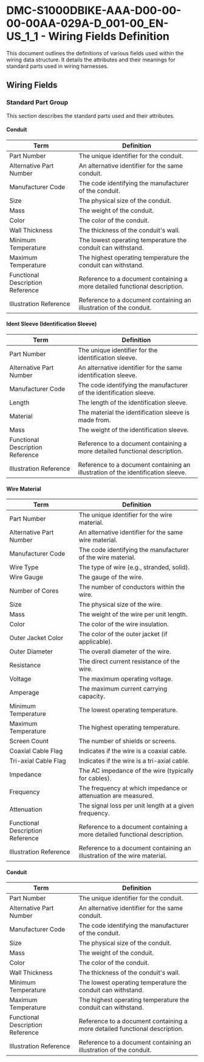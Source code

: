 # DMC-S1000DBIKE-AAA-D00-00-00-00AA-029A-D_001-00_EN-US_1_1 - Wiring Fields Definition

This document outlines the definitions of various fields used within the wiring data structure. It details the attributes and their meanings for standard parts used in wiring harnesses.

## Wiring Fields

### Standard Part Group

This section describes the standard parts used and their attributes.

#### Conduit

| Term                   | Definition                               |
|------------------------|-------------------------------------------|
| Part Number            | The unique identifier for the conduit.   |
| Alternative Part Number | An alternative identifier for the same conduit. |
| Manufacturer Code      | The code identifying the manufacturer of the conduit. |
| Size                   | The physical size of the conduit.       |
| Mass                   | The weight of the conduit.              |
| Color                  | The color of the conduit.               |
| Wall Thickness         | The thickness of the conduit's wall.    |
| Minimum Temperature    | The lowest operating temperature the conduit can withstand. |
| Maximum Temperature    | The highest operating temperature the conduit can withstand. |
| Functional Description Reference | Reference to a document containing a more detailed functional description. |
| Illustration Reference | Reference to a document containing an illustration of the conduit. |

#### Ident Sleeve (Identification Sleeve)

| Term                   | Definition                               |
|------------------------|-------------------------------------------|
| Part Number            | The unique identifier for the identification sleeve. |
| Alternative Part Number | An alternative identifier for the same identification sleeve. |
| Manufacturer Code      | The code identifying the manufacturer of the identification sleeve. |
| Length                 | The length of the identification sleeve. |
| Material               | The material the identification sleeve is made from. |
| Mass                   | The weight of the identification sleeve. |
| Functional Description Reference | Reference to a document containing a more detailed functional description. |
| Illustration Reference | Reference to a document containing an illustration of the identification sleeve. |

#### Wire Material

| Term                   | Definition                               |
|------------------------|-------------------------------------------|
| Part Number            | The unique identifier for the wire material. |
| Alternative Part Number | An alternative identifier for the same wire material. |
| Manufacturer Code      | The code identifying the manufacturer of the wire material. |
| Wire Type              | The type of wire (e.g., stranded, solid). |
| Wire Gauge             | The gauge of the wire.                   |
| Number of Cores        | The number of conductors within the wire. |
| Size                   | The physical size of the wire.           |
| Mass                   | The weight of the wire per unit length. |
| Color                  | The color of the wire insulation.       |
| Outer Jacket Color     | The color of the outer jacket (if applicable). |
| Outer Diameter         | The overall diameter of the wire.        |
| Resistance             | The direct current resistance of the wire. |
| Voltage                | The maximum operating voltage.           |
| Amperage               | The maximum current carrying capacity.   |
| Minimum Temperature    | The lowest operating temperature.        |
| Maximum Temperature    | The highest operating temperature.       |
| Screen Count           | The number of shields or screens.        |
| Coaxial Cable Flag     | Indicates if the wire is a coaxial cable. |
| Tri-axial Cable Flag   | Indicates if the wire is a tri-axial cable. |
| Impedance              | The AC impedance of the wire (typically for cables). |
| Frequency              | The frequency at which impedance or attenuation are measured. |
| Attenuation            | The signal loss per unit length at a given frequency. |
| Functional Description Reference | Reference to a document containing a more detailed functional description. |
| Illustration Reference | Reference to a document containing an illustration of the wire material. |

#### Conduit

| Term                   | Definition                               |
|------------------------|-------------------------------------------|
| Part Number            | The unique identifier for the conduit.   |
| Alternative Part Number | An alternative identifier for the same conduit. |
| Manufacturer Code      | The code identifying the manufacturer of the conduit. |
| Size                   | The physical size of the conduit.       |
| Mass                   | The weight of the conduit.              |
| Color                  | The color of the conduit.               |
| Wall Thickness         | The thickness of the conduit's wall.    |
| Minimum Temperature    | The lowest operating temperature the conduit can withstand. |
| Maximum Temperature    | The highest operating temperature the conduit can withstand. |
| Functional Description Reference | Reference to a document containing a more detailed functional description. |
| Illustration Reference | Reference to a document containing an illustration of the conduit. |